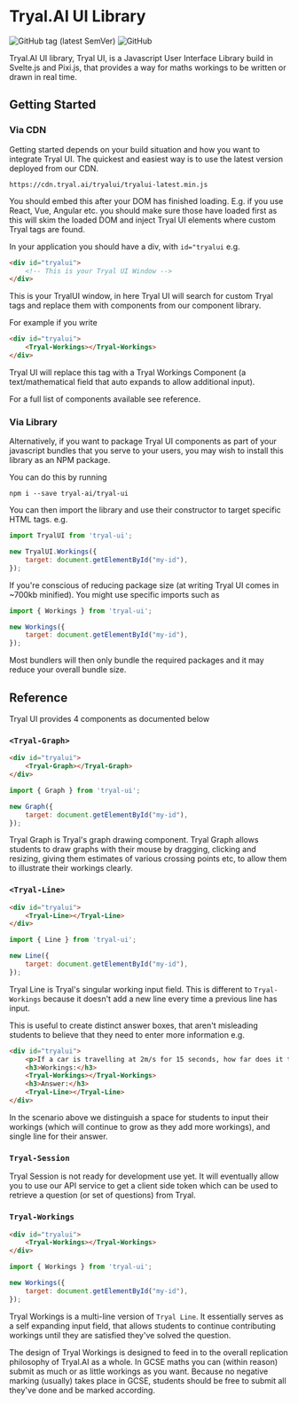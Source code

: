# Tryal.AI UI Library

![GitHub tag (latest SemVer)](https://img.shields.io/github/v/tag/tryal-ai/tryal-ui?sort=semver&style=for-the-badge)
![GitHub](https://img.shields.io/github/license/tryal-ai/tryal-ui?style=for-the-badge)

Tryal.AI UI library, Tryal UI, is a Javascript User Interface Library build in Svelte.js and Pixi.js, that provides a way for maths workings to be written or drawn in real time.

## Getting Started


### Via CDN

Getting started depends on your build situation and how you want to integrate Tryal UI. The quickest and easiest way is to use the latest version deployed from our CDN. 

`https://cdn.tryal.ai/tryalui/tryalui-latest.min.js`

You should embed this after your DOM has finished loading. E.g. if you use React, Vue, Angular etc. you should make sure those have loaded first as this will skim the loaded DOM and inject Tryal UI elements where custom Tryal tags are found.

In your application you should have a div, with `id="tryalui` e.g.

```html
<div id="tryalui">
    <!-- This is your Tryal UI Window -->
</div>
```

This is your TryalUI window, in here Tryal UI will search for custom Tryal tags and replace them with components from our component library.

For example if you write

```html
<div id="tryalui">
    <Tryal-Workings></Tryal-Workings>
</div>
```

Tryal UI will replace this tag with a Tryal Workings Component (a text/mathematical field that auto expands to allow additional input).

For a full list of components available see reference.

### Via Library

Alternatively, if you want to package Tryal UI components as part of your javascript bundles that you serve to your users, you may wish to install this library as an NPM package.

You can do this by running

`npm i --save tryal-ai/tryal-ui`

You can then import the library and use their constructor to target specific HTML tags. e.g.

```js
import TryalUI from 'tryal-ui';

new TryalUI.Workings({
    target: document.getElementById("my-id"),
});

```

If you're conscious of reducing package size (at writing Tryal UI comes in ~700kb minified). You might use specific imports such as

```js
import { Workings } from 'tryal-ui';

new Workings({
    target: document.getElementById("my-id"),
});

```

Most bundlers will then only bundle the required packages and it may reduce your overall bundle size.

## Reference

Tryal UI provides 4 components as documented below

### `<Tryal-Graph>`

```html
<div id="tryalui">
    <Tryal-Graph></Tryal-Graph>
</div>
```

```js
import { Graph } from 'tryal-ui';

new Graph({
    target: document.getElementById("my-id"),
});

```

Tryal Graph is Tryal's graph drawing component. Tryal Graph allows students to draw graphs with their mouse by dragging, clicking and resizing, giving them estimates of various crossing points etc, to allow them to illustrate their workings clearly.

### `<Tryal-Line>`
```html
<div id="tryalui">
    <Tryal-Line></Tryal-Line>
</div>
```

```js
import { Line } from 'tryal-ui';

new Line({
    target: document.getElementById("my-id"),
});

```

Tryal Line is Tryal's singular working input field. This is different to `Tryal-Workings` because it doesn't add a new line every time a previous line has input. 

This is useful to create distinct answer boxes, that aren't misleading students to believe that they need to enter more information e.g.

```html
<div id="tryalui">
    <p>If a car is travelling at 2m/s for 15 seconds, how far does it travel</p>
    <h3>Workings:</h3>
    <Tryal-Workings></Tryal-Workings>
    <h3>Answer:</h3>
    <Tryal-Line></Tryal-Line>
</div>
```

In the scenario above we distinguish a space for students to input their workings (which will continue to grow as they add more workings), and single line for their answer.

### `Tryal-Session`
Tryal Session is not ready for development use yet. It will eventually allow you to use our API service to get a client side token which can be used to retrieve a question (or set of questions) from Tryal.

### `Tryal-Workings`
```html
<div id="tryalui">
    <Tryal-Workings></Tryal-Workings>
</div>
```

```js
import { Workings } from 'tryal-ui';

new Workings({
    target: document.getElementById("my-id"),
});

```

Tryal Workings is a multi-line version of `Tryal Line`. It essentially serves as a self expanding input field, that allows students to continue contributing workings until they are satisfied they've solved the question.

The design of Tryal Workings is designed to feed in to the overall replication philosophy of Tryal.AI as a whole. In GCSE maths you can (within reason) submit as much or as little workings as you want. Because no negative marking (usually) takes place in GCSE, students should be free to submit all they've done and be marked according.